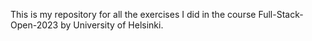 This is my repository for all the exercises I did in the course Full-Stack-Open-2023 by University of Helsinki.
